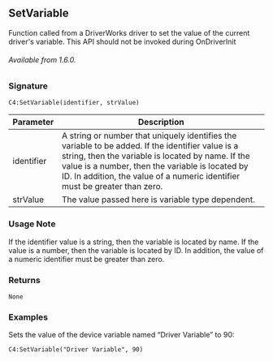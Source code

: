 ## SetVariable

Function called from a DriverWorks driver to set the value of the current driver's variable. This API should not be invoked during OnDriverInit

###### Available from 1.6.0.


### Signature

`C4:SetVariable(identifier, strValue)`	


| Parameter | Description |
| --- | --- |
| identifier | A string or number that uniquely identifies the variable to be added. If the identifier value is a string, then the variable is located by name. If the value is a number, then the variable is located by ID. In addition, the value of a numeric identifier must be greater than zero. |
| strValue | The value passed here is variable type dependent. |


### Usage Note

If the identifier value is a string, then the variable is located by name. If the value is a number, then the variable is located by ID. In addition, the value of a numeric identifier must be greater than zero. 


### Returns

`None`


### Examples

Sets the value of the device variable named “Driver Variable” to 90:

`C4:SetVariable("Driver Variable", 90)`


